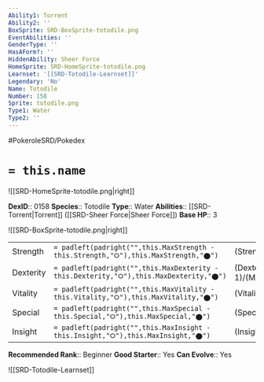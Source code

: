 ```yaml
---
Ability1: Torrent
Ability2: ''
BoxSprite: SRD-BoxSprite-totodile.png
EventAbilities: ''
GenderType: ''
HasAForm?: ''
HiddenAbility: Sheer Force
HomeSprite: SRD-HomeSprite-totodile.png
Learnset: '[[SRD-Totodile-Learnset]]'
Legendary: 'No'
Name: Totodile
Number: 158
Sprite: totodile.png
Type1: Water
Type2: ''
---
```


#PokeroleSRD/Pokedex

# `= this.name`

![[SRD-HomeSprite-totodile.png|right]]

**DexID**:: 0158
**Species**:: Totodile
**Type**:: Water
**Abilities**:: [[SRD-Torrent|Torrent]] ([[SRD-Sheer Force|Sheer Force]])
**Base HP**:: 3

![[SRD-BoxSprite-totodile.png|right]]

|           |                                                                                        |                                          |
| --------- | -------------------------------------------------------------------------------------- | ---------------------------------------- |
| Strength  | `= padleft(padright("",this.MaxStrength - this.Strength,"⭘"),this.MaxStrength,"⬤")`    | (Strength::2)/(MaxStrength::4)   |
| Dexterity | `= padleft(padright("",this.MaxDexterity - this.Dexterity,"⭘"),this.MaxDexterity,"⬤")` | (Dexterity:: 1)/(MaxDexterity::3) |
| Vitality  | `= padleft(padright("",this.MaxVitality - this.Vitality,"⭘"),this.MaxVitality,"⬤")`    | (Vitality::2)/(MaxVitality::4)   |
| Special   | `= padleft(padright("",this.MaxSpecial - this.Special,"⭘"),this.MaxSpecial,"⬤")`       | (Special::1)/(MaxSpecial::3)     |
| Insight   | `= padleft(padright("",this.MaxInsight - this.Insight,"⭘"),this.MaxInsight,"⬤")`       | (Insight::2)/(MaxInsight::4)     |

**Recommended Rank**:: Beginner
**Good Starter**:: Yes
**Can Evolve**:: Yes

![[SRD-Totodile-Learnset]]